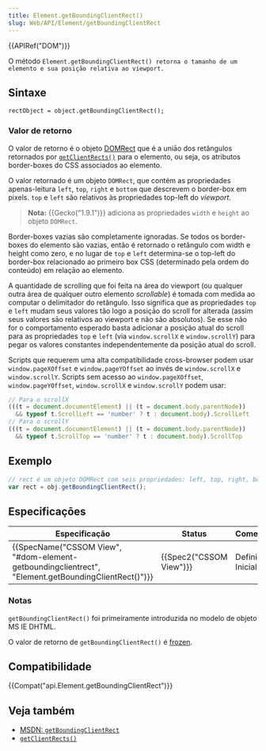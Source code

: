 ```yaml
---
title: Element.getBoundingClientRect()
slug: Web/API/Element/getBoundingClientRect
---
```


{{APIRef("DOM")}}

O método `Element.getBoundingClientRect() retorna o tamanho de um elemento e sua posição relativa ao viewport.`

## Sintaxe

```
rectObject = object.getBoundingClientRect();
```

### Valor de retorno

O valor de retorno é o objeto [DOMRect](/pt-BR/docs/XPCOM_Interface_Reference/nsIDOMClientRect) que é a uniāo dos retângulos retornados por [`getClientRects()`](/pt-BR/docs/DOM/element.getClientRects) para o elemento, ou seja, os atributos border-boxes do CSS associados ao elemento.

O valor retornado é um objeto `DOMRect`, que contém as propriedades apenas-leitura `left`, `top`, `right` e `bottom` que descrevem o border-box em pixels. `top` e `left` são relativos às propriedades top-left do _viewport_.

> **Nota:** {{Gecko("1.9.1")}} adiciona as propriedades `width` e `height` ao objeto `DOMRect`.

Border-boxes vazias são completamente ignoradas. Se todos os border-boxes do elemento são vazias, então é retornado o retângulo com width e height como zero, e no lugar de `top` e `left` determina-se o top-left do border-box relacionado ao primeiro box CSS (determinado pela ordem do conteúdo) em relaçāo ao elemento.

A quantidade de scrolling que foi feita na área do viewport (ou qualquer outra área de qualquer outro elemento _scrollable_) é tomada com medida ao computar o delimitador do retângulo. Isso significa que as propriedades `top` e `left` mudam seus valores tão logo a posiçāo do scroll for alterada (assim seus valores sāo relativos ao viewport e não são absolutos). Se esse não for o comportamento esperado basta adicionar a posição atual do scroll para as propriedades `top` e `left` (via `window.scrollX` e `window.scrollY`) para pegar os valores constantes independentemente da posiçāo atual do scroll.

Scripts que requerem uma alta compatibilidade cross-browser podem usar `window.pageXOffset` e `window.pageYOffset` ao invés de `window.scrollX` e `window.scrollY`. Scripts sem acesso ao `window.pageXOffset`, `window.pageYOffset`, `window.scrollX` e `window.scrollY` podem usar:

```js
// Para o scrollX
(((t = document.documentElement) || (t = document.body.parentNode))
  && typeof t.ScrollLeft == 'number' ? t : document.body).ScrollLeft
// Para o scrollY
(((t = document.documentElement) || (t = document.body.parentNode))
  && typeof t.ScrollTop == 'number' ? t : document.body).ScrollTop
```

## Exemplo

```js
// rect é um objeto DOMRect com seis propriedades: left, top, right, bottom, width, height
var rect = obj.getBoundingClientRect();
```

## Especificaçōes

| Especificação                                                                                                                        | Status                           | Comentário        |
| ------------------------------------------------------------------------------------------------------------------------------------ | -------------------------------- | ----------------- |
| {{SpecName("CSSOM View", "#dom-element-getboundingclientrect", "Element.getBoundingClientRect()")}} | {{Spec2("CSSOM View")}} | Definiçāo Inicial |

### Notas

`getBoundingClientRect()` foi primeiramente introduzida no modelo de objeto MS IE DHTML.

O valor de retorno de `getBoundingClientRect()` é [frozen](/pt-BR/docs/Web/JavaScript/Reference/Global_Objects/Object/freeze).

## Compatibilidade

{{Compat("api.Element.getBoundingClientRect")}}

## Veja também

- [MSDN: `getBoundingClientRect`](<https://msdn.microsoft.com/en-us/library/ms536433(VS.85).aspx>)
- [`getClientRects()`](/pt-BR/docs/DOM/element.getClientRects)
